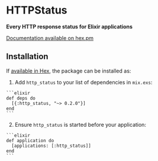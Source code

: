 # HTTPStatus

**Every HTTP response status for Elixir applications**

[Documentation available on hex.pm](https://hex.pm/packages/http_status)

## Installation

If [available in Hex](https://hex.pm/docs/publish), the package can be installed as:

  1. Add `http_status` to your list of dependencies in `mix.exs`:

    ```elixir
    def deps do
      [{:http_status, "~> 0.2.0"}]
    end
    ```

  2. Ensure `http_status` is started before your application:

    ```elixir
    def application do
      [applications: [:http_status]]
    end
    ```

